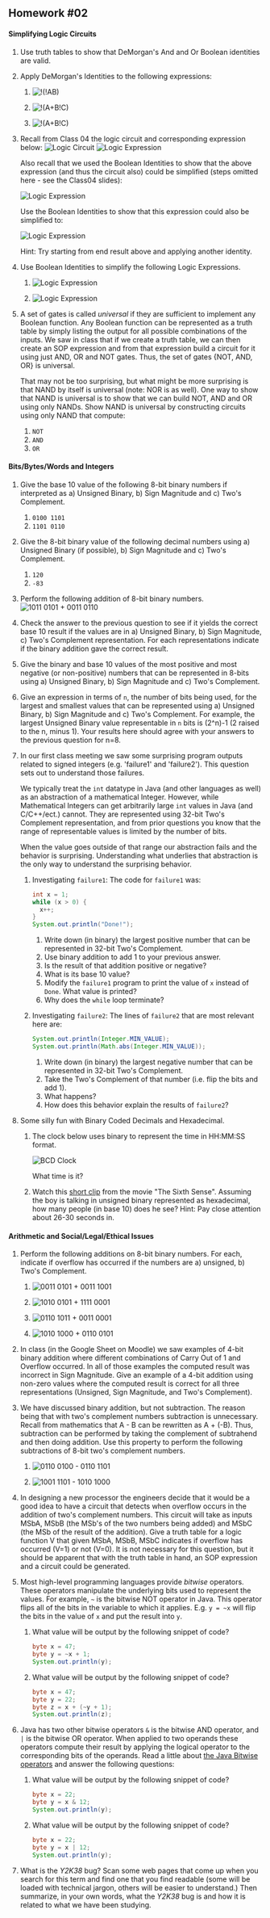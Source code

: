 ## Homework #02

#### Simplifying Logic Circuits

1. Use truth tables to show that DeMorgan's And and Or Boolean identities are valid.

1. Apply DeMorgan's Identities to the following expressions:
   1. ![!(!AB)](hw02-demorgan1.jpeg)

   1. ![!(A+B!C)](hw02-demorgan2.jpeg)

   1. ![!(A+B!C)](hw02-demorgan3.jpeg)

1. Recall from Class 04 the logic circuit and corresponding expression below:
   ![Logic Circuit](hw02-simplifycircuit.jpeg)
   ![Logic Expression](hw02-simplifyexpr.jpeg)

   Also recall that we used the Boolean Identities to show that the above expression (and thus the circuit also) could be simplified (steps omitted here - see the Class04 slides):

   ![Logic Expression](hw02-simplifiedexpr.jpeg)

   Use the Boolean Identities to show that this expression could also be simplified to:

   ![Logic Expression](hw02-simplifiedexpr2.jpeg)

   Hint: Try starting from end result above and applying another identity.

1. Use Boolean Identities to simplify the following Logic Expressions.

   1. ![Logic Expression](hw02-simplify1.jpeg)

   1. ![Logic Expression](hw02-simplify2.jpeg)

1. A set of gates is called _universal_ if they are sufficient to implement any Boolean function. Any Boolean function can be represented as a truth table by simply listing the output for all possible combinations of the inputs.  We saw in class that if we create a truth table, we can then create an SOP expression and from that expression build a circuit for it using just AND, OR and NOT gates.  Thus, the set of gates {NOT, AND, OR} is universal.

   That may not be too surprising, but what might be more surprising is that NAND by itself is universal (note: NOR is as well). One way to show that NAND is universal is to show that we can build NOT, AND and OR using only NANDs.  Show NAND is universal by constructing circuits using only NAND that compute:

   1. `NOT`
   1. `AND`
   1. `OR`

#### Bits/Bytes/Words and Integers

1. Give the base 10 value of the following 8-bit binary numbers if interpreted as a) Unsigned Binary, b) Sign Magnitude and c) Two's Complement.
   1. `0100 1101`
   1. `1101 0110`

1. Give the 8-bit binary value of the following decimal numbers using a) Unsigned Binary (if possible), b) Sign Magnitude and c) Two's Complement.
   1. `120`
   1. `-83`

1. Perform the following addition of 8-bit binary numbers.
   ![1011 0101 + 0011 0110](hw02-usb-addition.jpeg)

1. Check the answer to the previous question to see if it yields the correct base 10 result if the values are in a) Unsigned Binary, b) Sign Magnitude, c) Two's Complement representation.  For each representations indicate if the binary addition gave the correct result.

1. Give the binary and base 10 values of the most positive and most negative (or non-positive) numbers that can be represented in 8-bits using a) Unsigned Binary, b) Sign Magnitude and c) Two's Complement.

1. Give an expression in terms of `n`, the number of bits being used, for the largest and smallest values that can be represented using a) Unsigned Binary, b) Sign Magnitude and c) Two's Complement.  For example, the largest Unsigned Binary value representable in `n` bits is (2^n)-1  (2 raised to the n, minus 1). Your results here should agree with your answers to the previous question for n=8.

1. In our first class meeting we saw some surprising program outputs related to signed integers (e.g. 'failure1' and 'failure2').  This question sets out to understand those failures.

   We typically treat the `int` datatype in Java (and other languages as well) as an abstraction of a mathematical Integer.  However, while Mathematical Integers can get arbitrarily large `int` values in Java (and C/C++/ect.) cannot.  They are represented using 32-bit Two's Complement representation, and from prior questions you know that the range of representable values is limited by the number of bits.

   When the value goes outside of that range our abstraction fails and the behavior is surprising.  Understanding what underlies that abstraction is the only way to understand the surprising behavior.

   1. Investigating `failure1`: The code for `failure1` was:
      ```java
      int x = 1;
      while (x > 0) {
        x++;
      }
      System.out.println("Done!");
      ```
      1. Write down (in binary) the largest positive number that can be represented in 32-bit Two's Complement.
      1. Use binary addition to add 1 to your previous answer.
      1. Is the result of that addition positive or negative?
      1. What is its base 10 value?
      1. Modify the `failure1` program to print the value of `x` instead of `Done`.  What value is printed?
      1. Why does the `while` loop terminate?

   1. Investigating `failure2`: The lines of `failure2` that are most relevant here are:
      ```java
      System.out.println(Integer.MIN_VALUE);
      System.out.println(Math.abs(Integer.MIN_VALUE));
      ```
      1. Write down (in binary) the largest negative number that can be represented in 32-bit Two's Complement.
      1. Take the Two's Complement of that number (i.e. flip the bits and add 1).
      1. What happens?
      1. How does this behavior explain the results of `failure2`?

1. Some silly fun with Binary Coded Decimals and Hexadecimal.
   1. The clock below uses binary to represent the time in HH:MM:SS format.  

      ![BCD Clock](hw02-bcd-clock.jpeg)

      What time is it?

   1. Watch this [short clip](https://www.youtube.com/watch?v=QUYKSWQmkrg) from the movie "The Sixth Sense". Assuming the boy is talking in unsigned binary represented as hexadecimal, how many people (in base 10) does he see?  Hint: Pay close attention about 26-30 seconds in.

#### Arithmetic and Social/Legal/Ethical Issues

1. Perform the following additions on 8-bit binary numbers.  For each, indicate if overflow has occurred if the numbers are a) unsigned, b) Two's Complement.

   1. ![0011 0101 + 0011 1001](hw02-arith1.jpeg)

   1. ![1010 0101 + 1111 0001](hw02-arith2.jpeg)

   1. ![0110 1011 + 0011 0001](hw02-arith3.jpeg)

   1. ![1010 1000 + 0110 0101](hw02-arith4.jpeg)

1. In class (in the Google Sheet on Moodle) we saw examples of 4-bit binary addition where different combinations of Carry Out of 1 and Overflow occurred.  In all of those examples the computed result was incorrect in Sign Magnitude. Give an example of a 4-bit addition using non-zero values where the computed result is correct for all three representations (Unsigned, Sign Magnitude, and Two's Complement).

1. We have discussed binary addition, but not subtraction.  The reason being that with two's complement numbers subtraction is unnecessary. Recall from mathematics that A - B can be rewritten as A + (-B).  Thus, subtraction can be performed by taking the complement of subtrahend and then doing addition.  Use this property to perform the following subtractions of 8-bit two's complement numbers.

   1. ![0110 0100 - 0110 1101](hw02-sub1.jpeg)

   1. ![1001 1101 - 1010 1000](hw02-sub2.jpeg)

1. In designing a new processor the engineers decide that it would be a good idea to have a circuit that detects when overflow occurs in the addition of two's complement numbers. This circuit will take as inputs MSbA, MSbB (the MSb's of the two numbers being added) and MSbC (the MSb of the result of the addition).  Give a truth table for a logic function V that given MSbA, MSbB, MSbC indicates if overflow has occurred (V=1) or not (V=0).  It is not necessary for this question, but it should be apparent that with the truth table in hand, an SOP expression and a circuit could be generated.

1. Most high-level programming languages provide _bitwise_ operators.  These operators manipulate the underlying bits used to represent the values. For example, `~` is the bitwise NOT operator in Java. This operator flips all of the bits in the variable to which it applies.  E.g. `y = ~x` will flip the bits in the value of `x` and put the result into `y`.  

   1. What value will be output by the following snippet of code?
      ```Java
      byte x = 47;
      byte y = ~x + 1;
      System.out.println(y);
      ```

   1. What value will be output by the following snippet of code?
      ```Java
      byte x = 47;
      byte y = 22;
      byte z = x + (~y + 1);
      System.out.println(z);
      ```

1. Java has two other bitwise operators `&` is the bitwise AND operator, and `|` is the bitwise OR operator.  When applied to two operands these operators compute their result by applying the logical operator to the corresponding bits of the operands.  Read a little about [the Java Bitwise operators](https://www.geeksforgeeks.org/bitwise-operators-in-java/) and answer the following questions:

   1. What value will be output by the following snippet of code?
      ```Java
      byte x = 22;
      byte y = x & 12;
      System.out.println(y);
      ```

   1. What value will be output by the following snippet of code?
      ```Java
      byte x = 22;
      byte y = x | 12;
      System.out.println(y);
      ```

1. What is the _Y2K38_ bug?  Scan some web pages that come up when you search for this term and find one that you find readable (some will be loaded with technical jargon, others will be easier to understand.)  Then summarize, in your own words, what the _Y2K38_ bug is and how it is related to what we have been studying.
